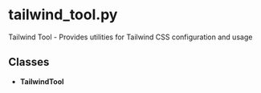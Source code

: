 # tailwind_tool.py

Tailwind Tool - Provides utilities for Tailwind CSS configuration and usage

## Classes
- **TailwindTool**
